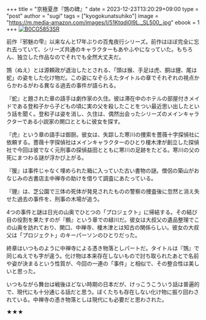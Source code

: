 +++
title = "京極夏彦『鵼の碑』"
date = 2023-12-23T13:20:29+09:00
type = "post"
author = "sugi"
tags = ["kyogokunatsuhiko"]
image = "https://m.media-amazon.com/images/I/51Ktqdi0l9L._SL500_.jpg"
ebook = 1
+++
<a href="https://www.amazon.co.jp/dp/B0CG5853SR/?tag=chezsugi-22" target="_blank" class="alignleft"><img src="https://m.media-amazon.com/images/I/51Ktqdi0l9L._SL500_.jpg" alt="B0CG5853SR" border="0" /></a>

前作『邪魅の雫』以来なんと17年ぶりの百鬼夜行シリーズ。前作はほぼ完全に忘れ去っていて、シリーズ共通のキャラクターもあやふやになっていた。もちろん、独立した作品なのでそれでも全然大丈夫だ。

鵼（ぬえ）とは源頼政が退治したとされる、「頭は猴、手足は虎、胴は貍、尾は蛇」の姿をした化け物だ。この姿になぞらえたタイトルの章でそれぞれの視点からかわるがわる異なる過去の事件が語られる。

『蛇』と題された章の語手は劇作家の久住。彼は滞在中のホテルの部屋付きメイドである登和子から子どもの頃に実の父を殺したことをつい最近思い出したという話を聞く。登和子は姿を消し、久住は、偶然出会ったシリーズのメインキャラクターである小説家の関口とともに彼女を探す。

『虎』という章の語手は御厨。彼女は、失踪した寒川の捜索を薔薇十字探偵社に依頼する。薔薇十字探偵社はメインキャラクターのひとり榎木津が創立した探偵社で今回は彼でなく元刑事の探偵益田とともに寒川の足跡をたどる。寒川の父の死にまつわる謎が浮かび上がる。

『猨』は事件じゃなく埋められた箱に入っていた古い書物の謎。僧侶の築山がおなじみの古書店主中禅寺の助けを借りて調査にあたっている。

『貍』は、芝公園で三体の死体が発見されたものの警察の捜査後に忽然と消え失せた過去の事件を、刑事の木場が追う。

4つの事件と謎は日光の山奥でひとつの「プロジェクト」に帰結する。その結び目の役割を果たすのが『鵺』という章での緑川だ。彼女は大叔父の遺品整理でこの山奥を訪れており、関口、中禅寺、榎木津とは知古の関係らしい。彼女の大叔父は「プロジェクト」のキーパーソンのひとりだった。

終章はいつものように中禅寺による憑き物落としパートだ。タイトルは『鵼』で同じぬえでも字が違う。化け物は本来存在しないもので討ち取られたあとで名前や姿が決まるという性質が、今回の一連の「事件」と相似で、その整合性は美しいと思った。

いつもながら舞台は戦後ほどない時期の日本だが、けっこうこういう話は普遍的で、現代にも十分通じる話だと思う。ぼくたちも存在しない化け物に振り回わされている。中禅寺の憑き物落としは現代にも必要だと思わされた。

★★★
